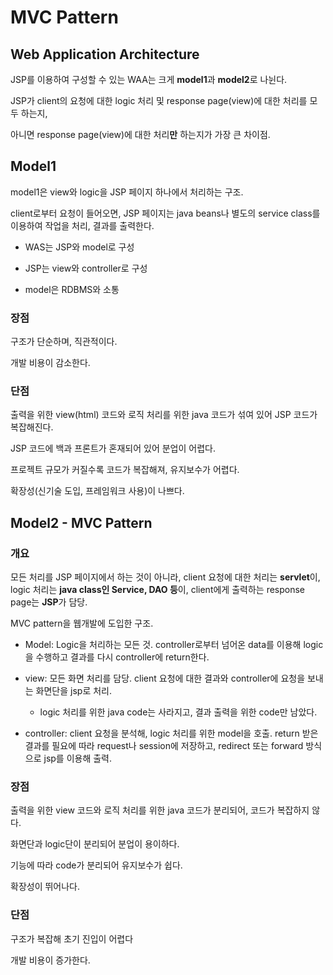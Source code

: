 # MVC Pattern

## Web Application Architecture

JSP를 이용하여 구성할 수 있는 WAA는 크게 **model1**과 **model2**로 나뉜다.

JSP가 client의 요청에 대한 logic 처리 및 response page(view)에 대한 처리를 모두 하는지,

아니면 response page(view)에 대한 처리**만** 하는지가 가장 큰 차이점.

## Model1

model1은 view와 logic을 JSP 페이지 하나에서 처리하는 구조.

client로부터 요청이 들어오면, JSP 페이지는 java beans나 별도의 service class를 이용하여 작업을 처리, 결과를 출력한다.

- WAS는 JSP와 model로 구성

- JSP는 view와 controller로 구성

- model은 RDBMS와 소통

### 장점

구조가 단순하며, 직관적이다. 

개발 비용이 감소한다.

### 단점

출력을 위한 view(html) 코드와 로직 처리를 위한 java 코드가 섞여 있어 JSP 코드가 복잡해진다.

JSP 코드에 백과 프론트가 혼재되어 있어 분업이 어렵다.

프로젝트 규모가 커질수록 코드가 복잡해져, 유지보수가 어렵다.

확장성(신기술 도입, 프레임워크 사용)이 나쁘다.

## Model2 - MVC Pattern

### 개요

모든 처리를 JSP 페이지에서 하는 것이 아니라, client 요청에 대한 처리는 **servlet**이, logic 처리는 **java class인 Service, DAO 등**이, client에게 출력하는 response page는 **JSP**가 담당.

MVC pattern을 웹개발에 도입한 구조.

- Model: Logic을 처리하는 모든 것. controller로부터 넘어온 data를 이용해 logic을 수행하고 결과를 다시 controller에 return한다.

- view: 모든 화면 처리를 담당. client 요청에 대한 결과와 controller에 요청을 보내는 화면단을 jsp로 처리.
  
  - logic 처리를 위한 java code는 사라지고, 결과 출력을 위한 code만 남았다.

- controller: client 요청을 분석해, logic 처리를 위한 model을 호출. return 받은 결과를 필요에 따라 request나 session에 저장하고, redirect 또는 forward 방식으로 jsp를 이용해 출력.

### 장점

출력을 위한 view 코드와 로직 처리를 위한 java 코드가 분리되어, 코드가 복잡하지 않다.

화면단과 logic단이 분리되어 분업이 용이하다.

기능에 따라 code가 분리되어 유지보수가 쉽다.

확장성이 뛰어나다.

### 단점

구조가 복잡해 초기 진입이 어렵다

개발 비용이 증가한다.
